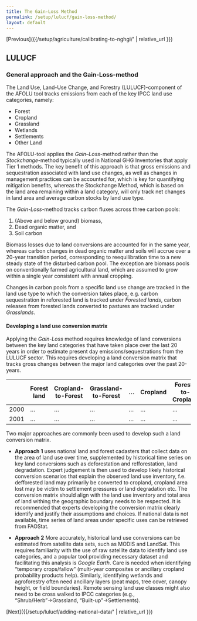 ```yaml
---
title: The Gain-Loss Method
permalink: /setup/lulucf/gain-loss-method/
layout: default
---
```

[Previous]({{/setup/agriculture/calibrating-to-nghgi/' | relative_url }})
## LULUCF
### General approach and the Gain-Loss-method

The Land Use, Land-Use Change, and Forestry (LULUCF)-component of the AFOLU tool tracks emissions from each of the key IPCC land use categories, namely:
- Forest
- Cropland
- Grassland
- Wetlands
- Settlements
- Other Land

The AFOLU-tool applies the _Gain–Loss_-method rather than the _Stockchange_-method typically used in National GHG Inventories that apply Tier 1 methods. The key benefit of this approach is that gross emissions and sequestration associated with land use changes, as well as changes in management practices can be accounted for, which is key for quantifying mitigation benefits, whereas the Stockchange Method, which is based on the land area remaining within a land category, will only track net changes in land area and average carbon stocks by land use type. 

The _Gain-Loss_-method tracks carbon fluxes across three carbon pools: 

1) (Above and below ground) biomass, 
2) Dead organic matter, and
3) Soil carbon

Biomass losses due to land conversions are accounted for in the same year, whereas carbon changes in dead organic matter and soils will accrue over a 20-year transition period, corresponding to reequilibration time to a new steady state of the disturbed carbon pool. The exception are biomass pools on conventionally farmed agricultural land, which are assumed to grow within a single year consistent with annual cropping.

Changes in carbon pools from a specific land use change are tracked in the land use type to which the conversion takes place, e.g. carbon sequestration in reforested land is tracked under _Forested lands_, carbon releases from forested lands converted to pastures are tracked under _Grasslands_.

#### Developing a land use conversion matrix

Applying the _Gain-Loss_ method requires knowledge of land conversions between the key land categories that have taken place over the last 20 years in order to estimate present day emissions/sequestrations from the LULUCF sector. This requires developing a land conversion matrix that tracks gross changes between the major land categories over the past 20-years.


|           | Forest land                 | Cropland-to-Forest | Grassland-to-Forest | … | Cropland                    | Forest-to-Cropland | Grassland-to-Cropland | … | Total national area         |
| --------- | --------------------------- | ------------------ | ------------------- | - | --------------------------- | ------------------ | --------------------- | - | --------------------------- |
| 2000 | …                      | …             | …               | … | …                       | …              | …                 | … | …                       |
| 2001 | …                      | …             | …               | … | …                       | …              | …                 | … | …                       | 


Two major approaches are commonly been used to develop such a land conversion matrix.
- **Approach 1** uses national land and forest cadasters that collect data on the area of land use over time, supplemented by historical time series on key land conversions such as deforestation and refforestation, land degradation. Expert judgement is then used to develop likely historical conversion scenarios that explain the observed land use inventory, f.e. defforested land may primarily be converted to cropland, cropland area lost may be victim to settlement pressures or land degradation etc. The conversion matrix should align with the land use inventory and total area of land withing the geographic boundary needs to be respected. It is recommended that experts developing the conversion matrix clearly identify and justify their assumptions and choices. If national data is not available, time series of land areas under specific uses can be retrieved from FAOStat.

- **Approach 2** More accurately, historical land use conversions can be estimated from satellite data sets, such as MODIS and LandSat. This requires familiarity with the use of raw satellite data to identify land use categories, and a popular tool providing necessary dataset and facilitating this analysis is _Google Earth_. Care is needed when identifying “temporary crops/fallow” (multi-year composites or ancillary cropland probability products help). Similarly, identifying wetlands and agroforestry often need ancillary layers (peat maps, tree cover, canopy height, or field boundaries). Remote sensing land use classes might also need to be cross walked to IPCC categories (e.g., “Shrub/Herb”→Grassland, “Built-up”→Settlements).

[Next]({{/setup/lulucf/adding-national-data/' | relative_url }})
